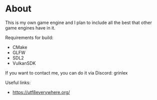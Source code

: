 # About
This is my own game engine and I plan to include all the best that other game engines have in it.

Requirements for build:
* CMake
* GLFW
* SDL2
* VulkanSDK

If you want to contact me, you can do it via Discord: grinlex

Useful links:
- https://utf8everywhere.org/
